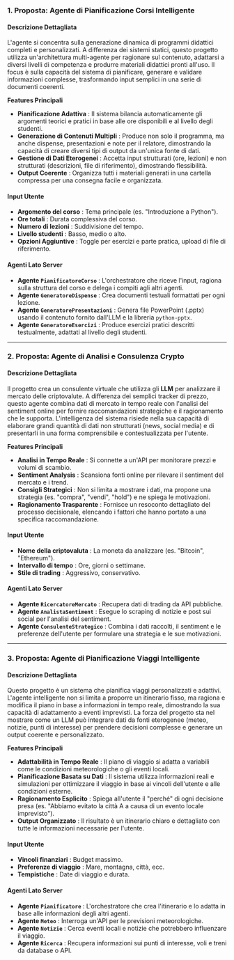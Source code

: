 ### **1. Proposta: Agente di Pianificazione Corsi Intelligente**

#### **Descrizione Dettagliata**

L'agente si concentra sulla generazione dinamica di programmi didattici completi e personalizzati. A differenza dei sistemi statici, questo progetto utilizza un'architettura multi-agente per ragionare sul contenuto, adattarsi a diversi livelli di competenza e produrre materiali didattici pronti all'uso. Il focus è sulla capacità del sistema di pianificare, generare e validare informazioni complesse, trasformando input semplici in una serie di documenti coerenti.

**Features Principali**

* **Pianificazione Adattiva** : Il sistema bilancia automaticamente gli argomenti teorici e pratici in base alle ore disponibili e al livello degli studenti.
* **Generazione di Contenuti Multipli** : Produce non solo il programma, ma anche dispense, presentazioni e note per il relatore, dimostrando la capacità di creare diversi tipi di output da un'unica fonte di dati.
* **Gestione di Dati Eterogenei** : Accetta input strutturati (ore, lezioni) e non strutturati (descrizioni, file di riferimento), dimostrando flessibilità.
* **Output Coerente** : Organizza tutti i materiali generati in una cartella compressa per una consegna facile e organizzata.

#### **Input Utente**

* **Argomento del corso** : Tema principale (es. "Introduzione a Python").
* **Ore totali** : Durata complessiva del corso.
* **Numero di lezioni** : Suddivisione del tempo.
* **Livello studenti** : Basso, medio o alto.
* **Opzioni Aggiuntive** : Toggle per esercizi e parte pratica, upload di file di riferimento.

#### **Agenti Lato Server**

* **Agente `PianificatoreCorso`** : L'orchestratore che riceve l'input, ragiona sulla struttura del corso e delega i compiti agli altri agenti.
* **Agente `GeneratoreDispense`** : Crea documenti testuali formattati per ogni lezione.
* **Agente `GeneratorePresentazioni`** : Genera file PowerPoint (.pptx) usando il contenuto fornito dall'LLM e la libreria `python-pptx`.
* **Agente `GeneratoreEsercizi`** : Produce esercizi pratici descritti testualmente, adattati al livello degli studenti.

---

### **2. Proposta: Agente di Analisi e Consulenza Crypto**

#### **Descrizione Dettagliata**

Il progetto crea un consulente virtuale che utilizza gli **LLM** per analizzare il mercato delle criptovalute. A differenza dei semplici tracker di prezzo, questo agente combina dati di mercato in tempo reale con l'analisi del sentiment online per fornire raccomandazioni strategiche e il ragionamento che le supporta. L'intelligenza del sistema risiede nella sua capacità di elaborare grandi quantità di dati non strutturati (news, social media) e di presentarli in una forma comprensibile e contestualizzata per l'utente.

**Features Principali**

* **Analisi in Tempo Reale** : Si connette a un'API per monitorare prezzi e volumi di scambio.
* **Sentiment Analysis** : Scansiona fonti online per rilevare il sentiment del mercato e i trend.
* **Consigli Strategici** : Non si limita a mostrare i dati, ma propone una strategia (es. "compra", "vendi", "hold") e ne spiega le motivazioni.
* **Ragionamento Trasparente** : Fornisce un resoconto dettagliato del processo decisionale, elencando i fattori che hanno portato a una specifica raccomandazione.

#### **Input Utente**

* **Nome della criptovaluta** : La moneta da analizzare (es. "Bitcoin", "Ethereum").
* **Intervallo di tempo** : Ore, giorni o settimane.
* **Stile di trading** : Aggressivo, conservativo.

#### **Agenti Lato Server**

* **Agente `RicercatoreMercato`** : Recupera dati di trading da API pubbliche.
* **Agente `AnalistaSentiment`** : Esegue lo scraping di notizie e post sui social per l'analisi del sentiment.
* **Agente `ConsulenteStrategico`** : Combina i dati raccolti, il sentiment e le preferenze dell'utente per formulare una strategia e le sue motivazioni.

---

### **3. Proposta: Agente di Pianificazione Viaggi Intelligente**

#### **Descrizione Dettagliata**

Questo progetto è un sistema che pianifica viaggi personalizzati e adattivi. L'agente intelligente non si limita a proporre un itinerario fisso, ma ragiona e modifica il piano in base a informazioni in tempo reale, dimostrando la sua capacità di adattamento a eventi imprevisti. La forza del progetto sta nel mostrare come un LLM può integrare dati da fonti eterogenee (meteo, notizie, punti di interesse) per prendere decisioni complesse e generare un output coerente e personalizzato.

**Features Principali**

* **Adattabilità in Tempo Reale** : Il piano di viaggio si adatta a variabili come le condizioni meteorologiche o gli eventi locali.
* **Pianificazione Basata su Dati** : Il sistema utilizza informazioni reali e simulazioni per ottimizzare il viaggio in base ai vincoli dell'utente e alle condizioni esterne.
* **Ragionamento Esplicito** : Spiega all'utente il "perché" di ogni decisione presa (es. "Abbiamo evitato la città A a causa di un evento locale imprevisto").
* **Output Organizzato** : Il risultato è un itinerario chiaro e dettagliato con tutte le informazioni necessarie per l'utente.

#### **Input Utente**

* **Vincoli finanziari** : Budget massimo.
* **Preferenze di viaggio** : Mare, montagna, città, ecc.
* **Tempistiche** : Date di viaggio e durata.

#### **Agenti Lato Server**

* **Agente `Pianificatore`** : L'orchestratore che crea l'itinerario e lo adatta in base alle informazioni degli altri agenti.
* **Agente `Meteo`** : Interroga un'API per le previsioni meteorologiche.
* **Agente `Notizie`** : Cerca eventi locali e notizie che potrebbero influenzare il viaggio.
* **Agente `Ricerca`** : Recupera informazioni sui punti di interesse, voli e treni da database o API.
